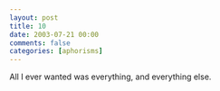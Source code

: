 ```yaml
---
layout: post
title: 10
date: 2003-07-21 00:00
comments: false
categories: [aphorisms]
---
```


All I ever wanted was everything, and everything else.
